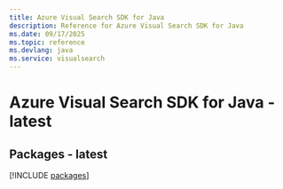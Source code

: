 ```yaml
---
title: Azure Visual Search SDK for Java
description: Reference for Azure Visual Search SDK for Java
ms.date: 09/17/2025
ms.topic: reference
ms.devlang: java
ms.service: visualsearch
---
```

# Azure Visual Search SDK for Java - latest
## Packages - latest
[!INCLUDE [packages](visual-search-index.md)]